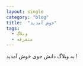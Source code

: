 ```yaml
---
layout: single
category: "blog"
title:  "خوش آمدید"
tags:
  - وبلاگ
  - متفرقه
---
```


به وبلاگ دانش جوی خوش آمدید !


<div class="well">
<div class="rw-ui-container"></div>
</div>
